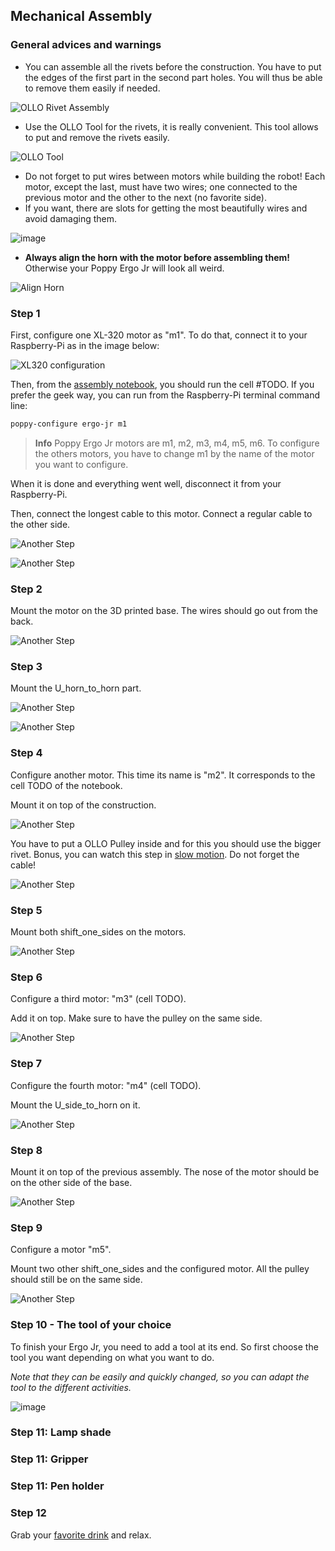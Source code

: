 ## Mechanical Assembly

### General advices and warnings

* You can assemble all the rivets before the construction. You have to put the edges of the first part in the second part holes. You will thus be able to remove them easily if needed.

![OLLO Rivet Assembly](../img/ergo-jr/assembly/ollo_rivet.png)

* Use the OLLO Tool for the rivets, it is really convenient. This tool allows to put and remove the rivets easily.

![OLLO Tool](../img/ergo-jr/assembly/ollo-tool.jpg)

* Do not forget to put wires between motors while building the robot! Each motor, except the last, must have two wires; one connected to the previous motor and the other to the next (no favorite side).
* If you want, there are slots for getting the most beautifully wires and avoid damaging them.

![image](../img/ergo-jr/assembly/xl320_gap.jpg)

* **Always align the horn with the motor before assembling them!** Otherwise your Poppy Ergo Jr will look all weird.

![Align Horn](../img/ergo-jr/assembly/align-horn.png)

### Step 1

First, configure one XL-320 motor as "m1". To do that, connect it to your Raspberry-Pi as in the image below:

![XL320 configuration](../img/ergo-jr/motorconfig.jpg)

Then, from the [assembly notebook](#TODO), you should run the cell #TODO. If you prefer the geek way, you can run from the Raspberry-Pi terminal command line:

```bash
poppy-configure ergo-jr m1
```

> **Info** Poppy Ergo Jr motors are m1, m2, m3, m4, m5, m6. To configure the others motors, you have to change m1 by the name of the motor you want to configure.

When it is done and everything went well, disconnect it from your Raspberry-Pi.

Then, connect the longest cable to this motor. Connect a regular cable to the other side.

![Another Step](../img/ergo-jr/assembly/step-1-1.jpg)

![Another Step](../img/ergo-jr/assembly/step-1-2.jpg)

### Step 2

Mount the motor on the 3D printed base. The wires should go out from the back.

![Another Step](../img/ergo-jr/assembly/step-2.jpg)

### Step 3

Mount the U_horn_to_horn part.

![Another Step](../img/ergo-jr/assembly/step-3-1.jpg)

![Another Step](../img/ergo-jr/assembly/step-3-2.jpg)

### Step 4

Configure another motor. This time its name is "m2". It corresponds to the cell TODO of the notebook.

Mount it on top of the construction.

![Another Step](../img/ergo-jr/assembly/step-4-1.jpg)

You have to put a OLLO Pulley inside and for this you should use the bigger rivet. Bonus, you can watch this step in [slow motion](https://vimeo.com/125704291). Do not forget the cable!

![Another Step](../img/ergo-jr/assembly/step-4-2.jpg)


### Step 5

Mount both shift_one_sides on the motors.

![Another Step](../img/ergo-jr/assembly/step-5.jpg)

### Step 6

Configure a third motor: "m3" (cell TODO).

Add it on top. Make sure to have the pulley on the same side.

![Another Step](../img/ergo-jr/assembly/step-6.jpg)

### Step 7

Configure the fourth motor: "m4" (cell TODO).

Mount the U_side_to_horn on it.

![Another Step](../img/ergo-jr/assembly/step-7.jpg)

### Step 8

Mount it on top of the previous assembly. The nose of the motor should be on the other side of the base.

![Another Step](../img/ergo-jr/assembly/step-8.jpg)

### Step 9

Configure a motor "m5".

Mount two other shift_one_sides and the configured motor. All the pulley should still be on the same side.

![Another Step](../img/ergo-jr/assembly/step-9.jpg)

### Step 10 - The tool of your choice

To finish your Ergo Jr, you need to add a tool at its end. So first choose the tool you want depending on what you want to do.

*Note that they can be easily and quickly changed, so you can adapt the tool to the different activities.*

![image](../img/ergo-jr/assembly/ergo-tool-2.jpg)

### Step 11: Lamp shade

### Step 11: Gripper

### Step 11: Pen holder

### Step 12

Grab your [favorite drink](https://www.flickr.com/photos/poppy-project/16488256337/) and relax.

<!--
##  Electronics

A small bit of electronic hacking is required for now. You need to power the Xl320 motors with 7.5V.

The cables between motors have two purposes:
- distribute alimentation to each motor
- convey messages to each motor (ordering them to move or asking them for sensors' values)

Thus the alimentation should be added between the USB2Dynamixel (that deals with communication aspects) and the motors. To this end simply create the following hack.

![Power Board](../img/ergo-jr/electronic/power-board-xl320.png)

Then connect the USB2Dynamixel on one end and the first motor on the other end. Connect the USB2Dynamixel to your computer or Raspberry Pi. And power the board with 7.5V.

The communication with the motor is TTL, thus configure the USB2Dynamixel in TTL mode as show below.

![Power Board](../img/ergo-jr/electronic/usb2dynamixel.jpg) -->
